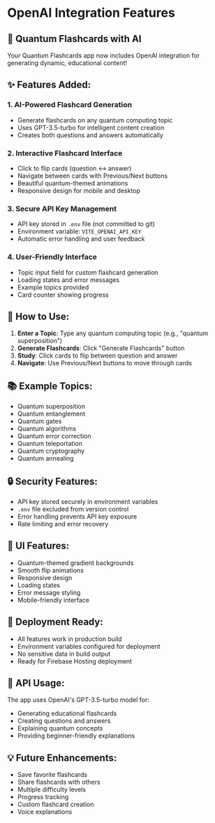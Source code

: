 # OpenAI Integration Features

## 🤖 Quantum Flashcards with AI

Your Quantum Flashcards app now includes OpenAI integration for generating dynamic, educational content!

## ✨ Features Added:

### 1. **AI-Powered Flashcard Generation**
- Generate flashcards on any quantum computing topic
- Uses GPT-3.5-turbo for intelligent content creation
- Creates both questions and answers automatically

### 2. **Interactive Flashcard Interface**
- Click to flip cards (question ↔ answer)
- Navigate between cards with Previous/Next buttons
- Beautiful quantum-themed animations
- Responsive design for mobile and desktop

### 3. **Secure API Key Management**
- API key stored in `.env` file (not committed to git)
- Environment variable: `VITE_OPENAI_API_KEY`
- Automatic error handling and user feedback

### 4. **User-Friendly Interface**
- Topic input field for custom flashcard generation
- Loading states and error messages
- Example topics provided
- Card counter showing progress

## 🔧 How to Use:

1. **Enter a Topic**: Type any quantum computing topic (e.g., "quantum superposition")
2. **Generate Flashcards**: Click "Generate Flashcards" button
3. **Study**: Click cards to flip between question and answer
4. **Navigate**: Use Previous/Next buttons to move through cards

## 📚 Example Topics:
- Quantum superposition
- Quantum entanglement
- Quantum gates
- Quantum algorithms
- Quantum error correction
- Quantum teleportation
- Quantum cryptography
- Quantum annealing

## 🔒 Security Features:
- API key stored securely in environment variables
- `.env` file excluded from version control
- Error handling prevents API key exposure
- Rate limiting and error recovery

## 🎨 UI Features:
- Quantum-themed gradient backgrounds
- Smooth flip animations
- Responsive design
- Loading states
- Error message styling
- Mobile-friendly interface

## 🚀 Deployment Ready:
- All features work in production build
- Environment variables configured for deployment
- No sensitive data in build output
- Ready for Firebase Hosting deployment

## 📝 API Usage:
The app uses OpenAI's GPT-3.5-turbo model for:
- Generating educational flashcards
- Creating questions and answers
- Explaining quantum concepts
- Providing beginner-friendly explanations

## 💡 Future Enhancements:
- Save favorite flashcards
- Share flashcards with others
- Multiple difficulty levels
- Progress tracking
- Custom flashcard creation
- Voice explanations 